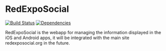 # RedExpoSocial

[![Build Status](https://travis-ci.org/cesargdm/red-expo-social.svg?branch=master)](https://travis-ci.org/cesargdm/red-expo-social) [![Dependencies](https://david-dm.org/cesargdm/red-expo-social.svg)](https://david-dm.org/cesargdm/red-expo-social)

RedExpoSocial is the webapp for managing the information displayed in the iOS and Android apps, it will be integrated with the main site redexposocial.org in the future.
